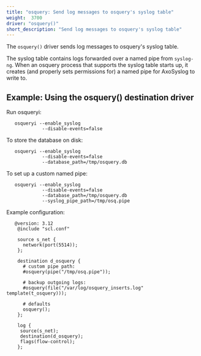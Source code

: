 ```yaml
---
title: "osquery: Send log messages to osquery's syslog table"
weight:  3700
driver: "osquery()"
short_description: "Send log messages to osquery's syslog table"
---
```

<!-- DISCLAIMER: This file is based on the syslog-ng Open Source Edition documentation https://github.com/balabit/syslog-ng-ose-guides/commit/2f4a52ee61d1ea9ad27cb4f3168b95408fddfdf2 and is used under the terms of The syslog-ng Open Source Edition Documentation License. The file has been modified by Axoflow. -->

The `osquery()` driver sends log messages to osquery's syslog table.

The syslog table contains logs forwarded over a named pipe from `syslog-ng`. When an osquery process that supports the syslog table starts up, it creates (and properly sets permissions for) a named pipe for AxoSyslog to write to.


## Example: Using the osquery() destination driver

Run osqueryi:

```shell
   osqueryi --enable_syslog
             --disable-events=false
```

To store the database on disk:

```shell
   osqueryi --enable_syslog
             --disable-events=false
             --database_path=/tmp/osquery.db
```

To set up a custom named pipe:

```shell
   osqueryi --enable_syslog
             --disable-events=false
             --database_path=/tmp/osquery.db
             --syslog_pipe_path=/tmp/osq.pipe
```

Example configuration:

```shell
   @version: 3.12
    @include "scl.conf"
    
    source s_net {
      network(port(5514));
    };
    
    destination d_osquery {
      # custom pipe path:
      #osquery(pipe("/tmp/osq.pipe"));
    
      # backup outgoing logs:
      #osquery(file("/var/log/osquery_inserts.log" template(t_osquery)));
    
      # defaults
      osquery();
    };
    
    log {
     source(s_net);
     destination(d_osquery);
     flags(flow-control);
    };
```

